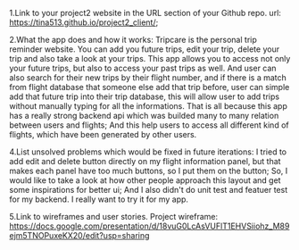 1.Link to your project2 website in the URL section of your Github repo. url: https://tina513.github.io/project2_client/;

2.What the app does and how it works:
Tripcare is the personal trip reminder website. You can add you future trips, edit your trip, delete your trip and also take a look at your trips.
This app allows you to access not only your future trips, but also to access your past trips as well. And user can also search for their new trips
by their flight number, and if there is a match from flight database that someone else add that trip before, user can simple add that future trip
into their trip database, this will allow user to add trips without manually typing for all the informations. That is all because this app has a
really strong backend api which was builded many to many relation between users and flights; And this help users to access all different kind of
flights, which have been generated by other users.

4.List unsolved problems which would be fixed in future iterations:
I tried to add edit and delete button directly on my flight information panel, but that makes each panel have too much buttons, so I put them on the button;
So, I would like to take a look at how other people approach this layout and get some inspirations for better ui; And I also didn't do unit test and featuer
test for my backend. I really want to try it for my app.

5.Link to wireframes and user stories. Project wireframe: https://docs.google.com/presentation/d/18vuG0LcAsVUFlT1EHVSiiohz_M89ejm5TNOPuxeKX20/edit?usp=sharing
